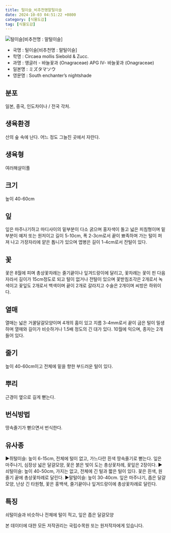 ```yaml
---
title: 털이슬_비추천명말털이슬
date: 2024-10-03 04:51:22 +0800
category: [식물도감]
tag: [식물도감]
---
```




![털이슬[비추천명 : 말털이슬]](/fileUpload/plants/basic/Onagraceae/Circaea/13813/13813_1_th2.jpg)
- 국명 : 털이슬[비추천명 : 말털이슬]
- 학명 : Circaea mollis Siebold & Zucc.
- 과명 : 앵글러 - 바늘꽃과 (Onagraceae) APG Ⅳ- 바늘꽃과 (Onagraceae)
- 일본명 : ミズタマソウ
- 영문명 : South enchanter’s nightshade


## 분포
일본, 중국, 인도차이나 / 전국 각처.
## 생육환경
산의 숲 속에 난다. 어느 정도 그늘진 곳에서 자란다.
## 생육형
여러해살이풀
## 크기
높이 40-60cm
## 잎
잎은 마주나기하고 마디사이의 밑부분이 다소 굵으며 홍자색이 돌고 넓은 피침형이며 밑부분이 예저 또는 원저이고 길이 5-10cm, 폭 2-3cm로서 끝이 뾰족하며 가는 털이 퍼져 나고 가장자리에 얕은 톱니가 있으며 엽병은 길이 1-4cm로서 잔털이 있다.
## 꽃
꽃은 8월에 피며 총상꽃차례는 줄기끝이나 잎겨드랑이에 달리고, 꽃차례는 꽃이 핀 다음 자라서 길이가 15cm정도로 되고 털이 없거나 전털이 있으며 꽃받침조각은 2개로서 녹색이고 꽃잎도 2개로서 백색이며 끝이 2개로 갈라지고 수술은 2개이며 씨방은 하위이다.
## 열매
열매는 넓은 거꿀달걀모양이며 4개의 홈이 있고 지름 3-4mm로서 끝이 굽은 털이 밀생하며 열매와 길이가 비슷하거나 1.5배 정도의 긴 대가 있다. 10월에 익으며, 종자는 2개 들어 있다.  
## 줄기
높이 40-60cm이고 전체에 밑을 향한 부드러운 털이 있다.
## 뿌리
근경이 옆으로 길게 뻗는다.
## 번식방법
땅속줄기가 뻗으면서 번식한다.
## 유사종
▶쥐털이슬: 높이 6-15cm, 전체에 털이 없고, 가느다란 흰색 땅속줄기로 뻗는다. 잎은 마주나기, 심장상 넓은 달걀모양, 꽃은 붉은 빛이 도는 총상꽃차례, 꽃잎은 2장이다.▶쇠털이슬: 높이 40-50cm, 가지는 없고, 전체에 긴 털과 짧은 털이 있다. 꽃은 흰색, 원줄기 끝에 총상꽃차례로 달린다.▶말털이슬: 높이 30-40cm. 잎은 마주나기, 좁은 달걀모양, 난상 긴 타원형, 꽃은 홍백색, 줄기끝이나 잎겨드랑이에 총상꽃차례로 달린다.
## 특징
쇠털이슬과 비슷하나 전체에 털이 적고, 잎은 좁은 달걀모양






본 데이터에 대한 모든 저작권리는 국립수목원 또는 원저작자에게 있습니다.
